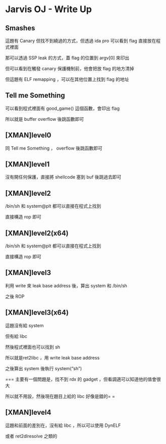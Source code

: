 # Jarvis OJ - Write Up

## Smashes

這題有 Canary 但找不到繞過的方式，但透過 ida pro 可以看到 flag 直接放在程式裡面

那可以透過 SSP leak 的方式，蓋 flag 的位置到 argv[0] 來印出

但可以看到在觸發 canary 保護機制前，他會把放 flag 的地方清掉

但這題有 ELF remapping ，可以在其他位置上找到 flag 的地址


## Tell me Something

可以看到程式裡面有 good_game() 這個函數，會印出 flag

所以就是 buffer overflow 後跳函數即可

## [XMAN]level0

同 Tell me Something ， overflow 後跳函數即可

## [XMAN]level1 

沒有開任何保護，直接將 shellcode 塞到 buf 後跳過去即可

## [XMAN]level2

/bin/sh 和 system@plt 都可以直接在程式上找到

直接構造 rop 即可

## [XMAN]level2(x64)

/bin/sh 和 system@plt 都可以直接在程式上找到

直接構造 rop 即可

## [XMAN]level3

利用 write 來 leak base address 後，算出 system 和 /bin/sh 

之後 ROP

## [XMAN]level3(x64)

這題沒有給 system 

但有給 libc 

然後程式裡面也可以找到 sh

所以就是ret2libc ，用 write leak base address

之後算出 system 後執行 system(“sh”)

===
主要有一個問題是，找不到 rdx 的 gadget ，但看調適可以知道他的值會很大

所以就不用設，然後現在題目上給的 libc 好像是錯的= =

## [XMAN]level4

這題和前面的差別在，沒有給 libc ，所以可以使用 DynELF

或者 ret2dlresolve 之類的
